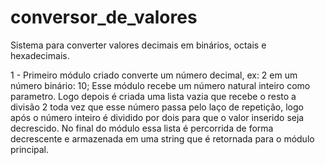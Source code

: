 # conversor_de_valores
Sistema para converter valores decimais em binários, octais e hexadecimais.

1 - Primeiro módulo criado converte um número decimal, ex: 2 em um número binário: 10;
Esse módulo recebe um número natural inteiro como parametro. Logo depois é criada uma lista vazia que recebe o resto a divisão 2 toda vez que esse número passa pelo laço de repetição, logo após o número inteiro é dividido por dois para que o valor inserido seja decrescido. 
No final do módulo essa lista é percorrida de forma decrescente e armazenada em uma string que é retornada para o módulo principal.